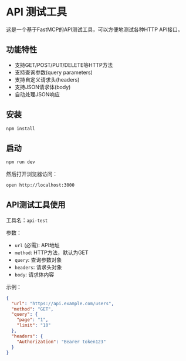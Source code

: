 # API 测试工具

这是一个基于FastMCP的API测试工具，可以方便地测试各种HTTP API接口。

## 功能特性

- 支持GET/POST/PUT/DELETE等HTTP方法
- 支持查询参数(query parameters)
- 支持自定义请求头(headers)
- 支持JSON请求体(body)
- 自动处理JSON响应

## 安装

```bash
npm install
```

## 启动

```bash
npm run dev
```

然后打开浏览器访问：

```bash
open http://localhost:3000
```

## API测试工具使用

工具名：`api-test`

参数：
- `url` (必需): API地址
- `method`: HTTP方法，默认为GET
- `query`: 查询参数对象
- `headers`: 请求头对象
- `body`: 请求体内容

示例：
```json
{
  "url": "https://api.example.com/users",
  "method": "GET",
  "query": {
    "page": "1",
    "limit": "10"
  },
  "headers": {
    "Authorization": "Bearer token123"
  }
}
```
